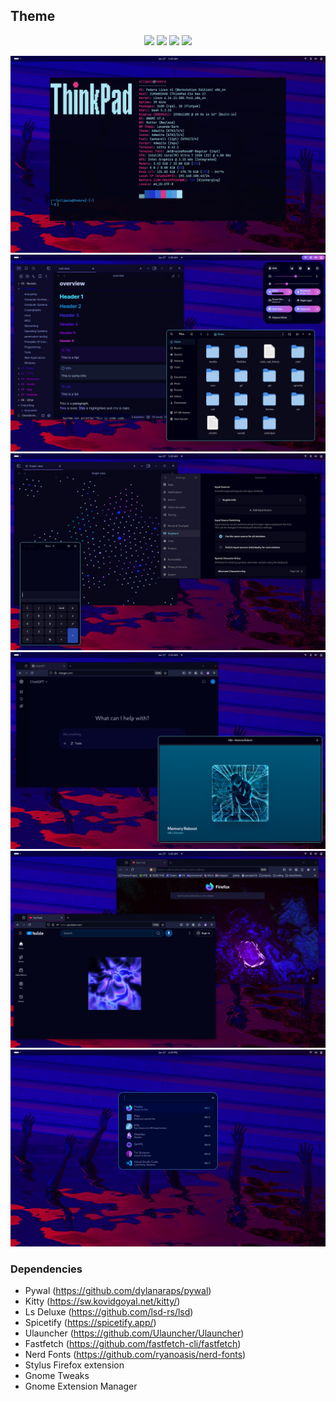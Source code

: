 ## Theme
<p align="center">
  <img src="https://img.shields.io/badge/Fedora-OS-ea02de?style=for-the-badge&logo=fedora&logoColor=ffffff&colorA=050023" />
  <img src="https://img.shields.io/badge/GNOME-DE-9002dd?style=for-the-badge&logo=gnome&logoColor=ffffff&colorA=050023" />
  <img src="https://img.shields.io/badge/Wayland-Protocol-2302dd?style=for-the-badge&logo=wayland&logoColor=ffffff&colorA=050023" />
  <img src="https://img.shields.io/badge/Mutter-WM-02b1dd?style=for-the-badge&colorA=050023" />
</p>

![](./desktop/desktop4.png)
![](desktop/desktop1.png)
![](desktop/desktop2.png)
![](desktop/desktop3.png)
![](desktop/desktop5.png)
![](desktop/desktop6.png)

### Dependencies
- Pywal (https://github.com/dylanaraps/pywal)
- Kitty (https://sw.kovidgoyal.net/kitty/)
- Ls Deluxe (https://github.com/lsd-rs/lsd)
- Spicetify (https://spicetify.app/)
- Ulauncher (https://github.com/Ulauncher/Ulauncher)
- Fastfetch (https://github.com/fastfetch-cli/fastfetch)
- Nerd Fonts (https://github.com/ryanoasis/nerd-fonts)
- Stylus Firefox extension
- Gnome Tweaks
- Gnome Extension Manager
